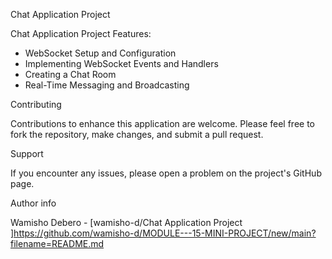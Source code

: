 Chat Application Project

Chat Application Project Features:
  - WebSocket Setup and Configuration
  - Implementing WebSocket Events and Handlers
  - Creating a Chat Room
  - Real-Time Messaging and Broadcasting

Contributing

Contributions to enhance this application are welcome. Please feel free to fork the repository, make changes, and submit a pull request.

Support

If you encounter any issues, please open a problem on the project's GitHub page.

Author info

Wamisho Debero - [wamisho-d/Chat Application Project ]https://github.com/wamisho-d/MODULE---15-MINI-PROJECT/new/main?filename=README.md

